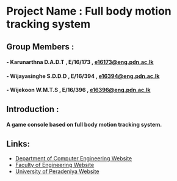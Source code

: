  # Project Name : Full body motion tracking system
 
 ## Group Members :
 #### - Karunarthna D.A.D.T , E/16/173 , e16173@eng.pdn.ac.lk
 #### - Wijayasinghe S.D.D.D , E/16/394 , e16394@eng.pdn.ac.lk
 #### - Wijekoon W.M.T.S , E/16/396 , e16396@eng.pdn.ac.lk
 
 ## Introduction :
 
 #### A game console based on full body motion tracking system.
 

## Links:
- [Department of Computer Engineering Website](http://www.ce.pdn.ac.lk/) 
- [Faculty of Engineering Website](https://eng.pdn.ac.lk/) 
- [University of Peradeniya Website](https://www.pdn.ac.lk/)

